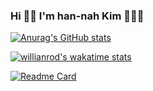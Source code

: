 ### Hi 🙌🏼 I'm han-nah Kim 👩🏻‍💻

<!--
**Kimhan-nah/Kimhan-nah** is a ✨ _special_ ✨ repository because its `README.md` (this file) appears on your GitHub profile.

Here are some ideas to get you started:

- 🔭 I’m currently working on ...
- 🌱 I’m currently learning ...
- 👯 I’m looking to collaborate on ...
- 🤔 I’m looking for help with ...
- 💬 Ask me about ...
- 📫 How to reach me: ...
- 😄 Pronouns: ...
- ⚡ Fun fact: ...
-->



[![Anurag's GitHub stats](https://github-readme-stats.vercel.app/api?username=Kimhan-nah&count_private=true&show_icons=true&theme=dracula)](https://github.com/anuraghazra/github-readme-stats)

[![willianrod's wakatime stats](https://github-readme-stats.vercel.app/api/wakatime?username=Kimhan-nah)](https://github.com/anuraghazra/github-readme-stats)

[![Readme Card](https://github-readme-stats.vercel.app/api/pin/?username=Kimhan-nah&repo=github-readme-stats&theme=dracula)](https://github.com/anuraghazra/github-readme-stats)
